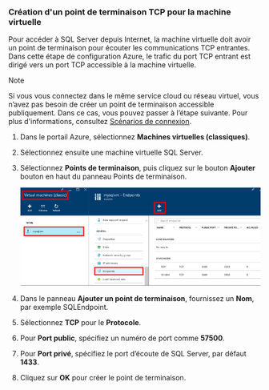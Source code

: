 <a id="create-a-tcp-endpoint-for-the-virtual-machine" class="xliff"></a>

### Création d'un point de terminaison TCP pour la machine virtuelle
Pour accéder à SQL Server depuis Internet, la machine virtuelle doit avoir un point de terminaison pour écouter les communications TCP entrantes. Dans cette étape de configuration Azure, le trafic du port TCP entrant est dirigé vers un port TCP accessible à la machine virtuelle.

> [!NOTE]
> Si vous vous connectez dans le même service cloud ou réseau virtuel, vous n’avez pas besoin de créer un point de terminaison accessible publiquement. Dans ce cas, vous pouvez passer à l’étape suivante. Pour plus d'informations, consultez [Scénarios de connexion](../articles/virtual-machines/windows/sqlclassic/virtual-machines-windows-classic-sql-connect.md#connection-scenarios).
> 
> 

1. Dans le portail Azure, sélectionnez **Machines virtuelles (classiques)**.
2. Sélectionnez ensuite une machine virtuelle SQL Server.
3. Sélectionnez **Points de terminaison**, puis cliquez sur le bouton **Ajouter** bouton en haut du panneau Points de terminaison.
   
    ![Étapes pour la création d’un point de terminaison sur le portail](./media/virtual-machines-sql-server-connection-steps/portal-endpoint-creation.png)
4. Dans le panneau **Ajouter un point de terminaison**, fournissez un **Nom**, par exemple SQLEndpoint.
5. Sélectionnez **TCP** pour le **Protocole**.
6. Pour **Port public**, spécifiez un numéro de port comme **57500**.
7. Pour **Port privé**, spécifiez le port d’écoute de SQL Server, par défaut **1433**.
8. Cliquez sur **OK** pour créer le point de terminaison.

